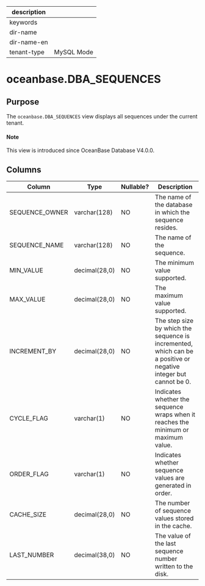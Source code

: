 |description||
|---|---|
|keywords||
|dir-name||
|dir-name-en||
|tenant-type|MySQL Mode|

# oceanbase.DBA_SEQUENCES

## Purpose

The `oceanbase.DBA_SEQUENCES` view displays all sequences under the current tenant.

<main id="notice" type='explain'>
  <h4>Note</h4>
  <p>This view is introduced since OceanBase Database V4.0.0. </p>
</main>

## Columns

| Column | Type | Nullable? | Description |
|----------------|---------------|----------------|-------------------|
| SEQUENCE_OWNER | varchar(128) | NO | The name of the database in which the sequence resides. |
| SEQUENCE_NAME | varchar(128) | NO | The name of the sequence. |
| MIN_VALUE | decimal(28,0) | NO | The minimum value supported. |
| MAX_VALUE | decimal(28,0) | NO | The maximum value supported. |
| INCREMENT_BY | decimal(28,0) | NO | The step size by which the sequence is incremented, which can be a positive or negative integer but cannot be 0. |
| CYCLE_FLAG | varchar(1) | NO | Indicates whether the sequence wraps when it reaches the minimum or maximum value. |
| ORDER_FLAG | varchar(1) | NO | Indicates whether sequence values are generated in order. |
| CACHE_SIZE | decimal(28,0) | NO | The number of sequence values stored in the cache. |
| LAST_NUMBER | decimal(38,0) | NO | The value of the last sequence number written to the disk. |